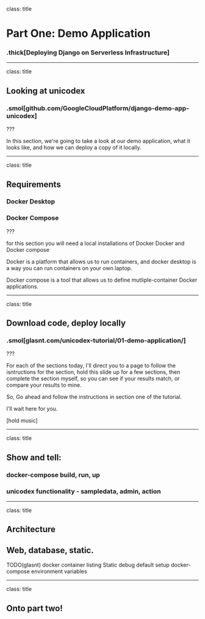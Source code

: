 class: title
# Part One: Demo Application
### .thick[Deploying Django on Serverless Infrastructure]
---

class: title
## Looking at unicodex
### .smol[github.com/GoogleCloudPlatform/django-demo-app-unicodex]

???

In this section, we're going to take a look at our demo application, what it looks like, and how we can deploy a copy of it locally.

---

class: title
## Requirements
### Docker Desktop
### Docker Compose

???

for this section you will need a local installations of Docker Docker and Docker compose

Docker is a platform that allows us to run containers, and docker desktop is a way you can run containers on your own laptop.

Docker compose is a tool that allows us to define mutliple-container Docker applications.

---

class: title
## Download code, deploy locally

### .smol[glasnt.com/unicodex-tutorial/01-demo-application/]

???

For each of the sections today, I'll direct you to a page to follow the isntructions for the section, hold this slide up for a few sections, then complete the section myself, so you can see if your results match, or compare your results to mine.

So, Go ahead and follow the instructions in section one of the tutorial.

I'll wait here for you.

[hold music]

---

class: title
## Show and tell:
### docker-compose build, run, up
### unicodex functionality - sampledata, admin, action

---

class: title
## Architecture
## Web, database, static.

TODO(glasnt) docker container listing
Static debug default setup
docker-compose environment variables

---

class: title
## Onto part two!